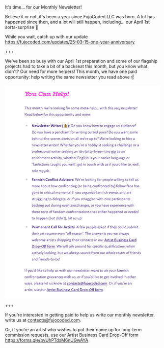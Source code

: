 ---
---

It's time... for our Monthly Newsletter!

Believe it or not, it's been a year since FujoCoded LLC was born. A lot has happened since then, and a lot will still happen, including... our April 1st sorta-surprise 👀

While you wait, catch up with our update https://fujocoded.com/updates/25-03-15-one-year-anniversary

+++

We've been so busy with our April 1st preparation and some of our flagship projects had to take a bit of a backseat this month, but you know what didn't? Our need for more helpers! This month, we have one paid opportunity: help writing the same newsletter you read above ☝️

![file:./images/img_7b506df41f92fa495f0161afdeaebf71.alt.txt](./images/img_7b506df41f92fa495f0161afdeaebf71.png)

+++

If you're interested in getting paid to help us write our monthly newsletter, write us at contacts@fujocoded.com.

Or, if you’re an artist who wishes to put their name up for long-term commission requests, use our Artist Business Card Drop-Off form https://forms.gle/bvUhPTdxM6nUGwAYA
